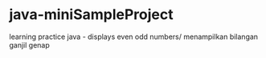 # java-miniSampleProject
learning practice java -  displays even odd numbers/ menampilkan bilangan ganjil genap
